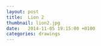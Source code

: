 ```yaml
---
layout: post
title:  Lion 2
thumbnail: lion2.jpg
date:   2014-11-05 19:15:00 +0100
categories: drawings
---
```

